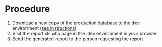 # Procedure

1. Download a new copy of the production database to the dev environment ([see instructions](https://git.med.uottawa.ca/E-Learning/wordpress-lms/wiki/Debugging-the-prod-database))
2. Visit the report.xls.php page in the .dev environment in your browser
3. Send the generated report to the person requesting the report
